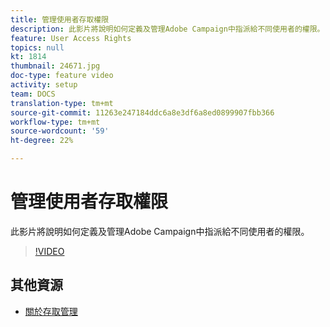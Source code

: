 ```yaml
---
title: 管理使用者存取權限
description: 此影片將說明如何定義及管理Adobe Campaign中指派給不同使用者的權限。
feature: User Access Rights
topics: null
kt: 1814
thumbnail: 24671.jpg
doc-type: feature video
activity: setup
team: DOCS
translation-type: tm+mt
source-git-commit: 11263e247184ddc6a8e3df6a8ed0899907fbb366
workflow-type: tm+mt
source-wordcount: '59'
ht-degree: 22%

---
```



# 管理使用者存取權限

此影片將說明如何定義及管理Adobe Campaign中指派給不同使用者的權限。

>[!VIDEO](https://video.tv.adobe.com/v/24671?quality=12)

## 其他資源

* [關於存取管理](https://docs.adobe.com/content/help/en/campaign-standard/using/administrating/users-and-security/about-access-management.html)
